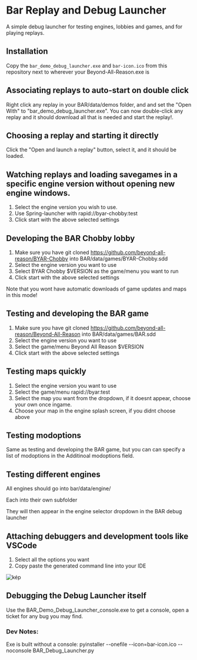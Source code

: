 # Bar Replay and Debug Launcher
A simple debug launcher for testing engines, lobbies and games, and for playing replays. 

## Installation
Copy the `bar_demo_debug_launcher.exe` and `bar-icon.ico` from this repository next to wherever your Beyond-All-Reason.exe is

## Associating replays to auto-start on double click

Right click any replay in your BAR/data/demos folder, and and set the "Open With" to "bar_demo_debug_launcher.exe". You can now double-click any replay and it should download all that is needed and start the replay!.

## Choosing a replay and starting it directly

Click the "Open and launch a replay" button, select it, and it should be loaded. 

## Watching replays and loading savegames in a specific engine version without opening new engine windows. 

1. Select the engine version you wish to use.
2. Use Spring-launcher with rapid://byar-chobby:test
3. Click start with the above selected settings 

## Developing the BAR Chobby lobby

1. Make sure you have git cloned https://github.com/beyond-all-reason/BYAR-Chobby into BAR/data/games/BYAR-Chobby.sdd
2. Select the engine version you want to use
3. Select BYAR Chobby $VERSION as the game/menu you want to run
4. Click start with the above selected settings 

Note that you wont have automatic downloads of game updates and maps in this mode!

## Testing and developing the BAR game

1. Make sure you have git cloned https://github.com/beyond-all-reason/Beyond-All-Reason into BAR/data/games/BAR.sdd
2. Select the engine version you want to use
3. Select the game/menu Beyond All Reason $VERSION
4. Click start with the above selected settings 

## Testing maps quickly

1. Select the engine version you want to use
2. Select the game/menu rapid://byar:test
4. Select the map you want from the dropdown, if it doesnt appear, choose your own once ingame. 
5. Choose your map in the engine splash screen, if you didnt choose above

## Testing modoptions

Same as testing and developing the BAR game, but you can can specify a list of modoptions in the Additinoal modoptions field. 

## Testing different engines
All engines should go into bar/data/engine/  

Each into their own subfolder

They will then appear in the engine selector dropdown in the BAR debug launcher

## Attaching debuggers and development tools like VSCode

1. Select all the options you want
2. Copy paste the generated command line into your IDE

![kép](https://user-images.githubusercontent.com/109391/198118232-67bb8956-d976-4c88-9ade-da48e1a735e7.png)

## Debugging the Debug Launcher itself

Use the BAR_Demo_Debug_Launcher_console.exe to get a console, open a ticket for any bug you may find. 

### Dev Notes:

Exe is built without a console:
pyinstaller --onefile --icon=bar-icon.ico --noconsole BAR_Debug_Launcher.py
